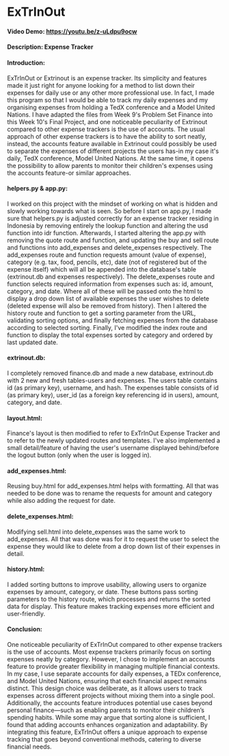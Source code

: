# ExTrInOut
#### Video Demo:  <https://youtu.be/z-uLdpu9ocw>
#### Description: Expense Tracker

#### Introduction:
ExTrInOut or Extrinout is an expense tracker. Its simplicity and features made it just right for anyone looking for a method to list down their expenses for daily use or any other more professional use. In fact, I made this program so that I would be able to track my daily expenses and my organising expenses from holding a TedX conference and a Model United Nations. I have adapted the files from Week 9's Problem Set Finance into this Week 10's Final Project, and one noticeable peculiarity of Extrinout compared to other expense trackers is the use of accounts. The usual approach of other expense trackers is to have the ability to sort neatly, instead, the accounts feature available in Extrinout could possibly be used to separate the expenses of different projects the users has-in my case it's daily, TedX conference, Model United Nations. At the same time, it opens the possibility to allow parents to monitor their children's expenses using the accounts feature-or similar approaches.

#### helpers.py & app.py:
I worked on this project with the mindset of working on what is hidden and slowly working towards what is seen. So before I start on app.py, I made sure that helpers.py is adjusted correctly for an expense tracker residing in Indonesia by removing entirely the lookup function and altering the usd function into idr function. Afterwards, I started altering the app.py with removing the quote route and function, and updating the buy and sell route and functions into add_expenses and delete_expenses respectively. The add_expenses route and function requests amount (value of expense), category (e.g. tax, food, pencils, etc), date (not of registered but of the expense itself) which will all be appended into the database's table (extrinout.db and expenses respectively). The delete_expenses route and function selects required information from expenses such as: id, amount, category, and date. Where all of these will be passed onto the html to display a drop down list of available expenses the user wishes to delete (deleted expense will also be removed from history). Then I altered the history route and function to get a sorting parameter from the URL, validating sorting options, and finally fetching expenses from the database according to selected sorting. Finally, I've modified the index route and function to display the total expenses sorted by category and ordered by last updated date.

#### extrinout.db:
I completely removed finance.db and made a new database, extrinout.db with 2 new and fresh tables-users and expenses. The users table contains id (as primary key), username, and hash. The expenses table consists of id (as primary key), user_id (as a foreign key referencing id in users), amount, category, and date.

#### layout.html:
Finance's layout is then  modified to refer to ExTrInOut Expense Tracker and to refer to the newly updated routes and templates. I've also implemented a small detail/feature of having the user's username displayed behind/before the logout button (only when the user is logged in).

#### add_expenses.html:
Reusing buy.html for add_expenses.html helps with formatting. All that was needed to be done was to rename the requests for amount and category while also adding the request for date.

#### delete_expenses.html:
Modifying sell.html into delete_expenses was the same work to add_expenses. All that was done was for it to request the user to select the expense they would like to delete from a drop down list of their expenses in detail.

#### history.html:
I added sorting buttons to improve usability, allowing users to organize expenses by amount, category, or date. These buttons pass sorting parameters to the history route, which processes and returns the sorted data for display. This feature makes tracking expenses more efficient and user-friendly.

#### Conclusion:
One noticeable peculiarity of ExTrInOut compared to other expense trackers is the use of accounts. Most expense trackers primarily focus on sorting expenses neatly by category. However, I chose to implement an accounts feature to provide greater flexibility in managing multiple financial contexts. In my case, I use separate accounts for daily expenses, a TEDx conference, and Model United Nations, ensuring that each financial aspect remains distinct. This design choice was deliberate, as it allows users to track expenses across different projects without mixing them into a single pool. Additionally, the accounts feature introduces potential use cases beyond personal finance—such as enabling parents to monitor their children’s spending habits. While some may argue that sorting alone is sufficient, I found that adding accounts enhances organization and adaptability. By integrating this feature, ExTrInOut offers a unique approach to expense tracking that goes beyond conventional methods, catering to diverse financial needs.
